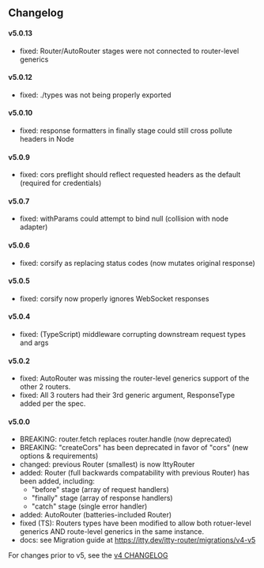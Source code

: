 ## Changelog

#### v5.0.13
  - fixed: Router/AutoRouter stages were not connected to router-level generics
#### v5.0.12
  - fixed: ./types was not being properly exported
#### v5.0.10
  - fixed: response formatters in finally stage could still cross pollute headers in Node
#### v5.0.9
  - fixed: cors preflight should reflect requested headers as the default (required for credentials)
#### v5.0.7
  - fixed: withParams could attempt to bind null (collision with node adapter)
#### v5.0.6
  - fixed: corsify as replacing status codes (now mutates original response)
#### v5.0.5
  - fixed: corsify now properly ignores WebSocket responses
#### v5.0.4
  - fixed: (TypeScript) middleware corrupting downstream request types and args
#### v5.0.2
  - fixed: AutoRouter was missing the router-level generics support of the other 2 routers.
  - fixed: All 3 routers had their 3rd generic argument, ResponseType added per the spec.
#### v5.0.0
  - BREAKING: router.fetch replaces router.handle (now deprecated)
  - BREAKING: "createCors" has been deprecated in favor of "cors" (new options & requirements)
  - changed: previous Router (smallest) is now IttyRouter
  - added: Router (full backwards compatability with previous Router) has been added, including:
    - "before" stage (array of request handlers)
    - "finally" stage (array of response handlers)
    - "catch" stage (single error handler)
  - added: AutoRouter (batteries-included Router)
  - fixed (TS): Routers types have been modified to allow both rotuer-level generics AND route-level generics in the same instance.
  - docs: see Migration guide at https://itty.dev/itty-router/migrations/v4-v5

For changes prior to v5, see the [v4 CHANGELOG](https://github.com/kwhitley/itty-router/edit/v4.x/CHANGELOG.md)
